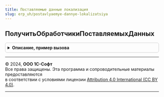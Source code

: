 ```yaml
---
title: Поставляемые данные локализация
slug: erp_uh/postavlyaemye-dannye-lokalizatsiya
---
```



## ПолучитьОбработчикиПоставляемыхДанных
<details style="margin: 1em 0; padding: 0.5em; border: 1px solid #ccc; border-radius: 6px;">

<summary style="font-weight: bold; cursor: pointer;">Описание, пример вызова</summary>

```bsl

// Зарегистрировать обработчики поставляемых данных.
//
// см. ПоставляемыеДанныеПереопределяемый.ПолучитьОбработчикиПоставляемыхДанных
//
Процедура ПолучитьОбработчикиПоставляемыхДанных(Обработчики) Экспорт
```

Пример вызова
```bsl
ПоставляемыеДанныеЛокализация.ПолучитьОбработчикиПоставляемыхДанных(Обработчики) 
```
</details>

---

© 2024, **ООО 1С-Софт**  
Все права защищены. Эта программа и сопроводительные материалы предоставляются  
в соответствии с условиями лицензии [Attribution 4.0 International (CC BY 4.0)](https://creativecommons.org/licenses/by/4.0/legalcode).

---
